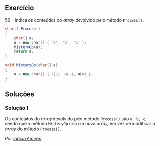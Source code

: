 ## Exercício

56 - Indica os conteúdos do _array_ devolvido pelo método `Process()`.

```cs
char[] Process()
{
    char[] a;
    a = new char[] { 'a', 'b', 'c' };
    MisteryOp(a);
    return a;
}

void MisteryOp(char[] a)
{
    a = new char[] { a[2], a[1], a[0] };
}
```

## Soluções

### Solução 1

Os conteúdos do _array_ devolvido pelo método `Process()` são `a, b, c`, sendo
que o método `MisteryOp` cria um novo _array_, em vez de modificar o _array_ do
método `Process()`.

*Por [Inácio Amerio](https://github.com/FPTheFluffyPawed)*